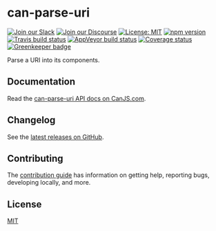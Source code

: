 # can-parse-uri

[![Join our Slack](https://img.shields.io/badge/slack-join%20chat-611f69.svg)](https://www.bitovi.com/community/slack?utm_source=badge&utm_medium=badge&utm_campaign=pr-badge&utm_content=badge)
[![Join our Discourse](https://img.shields.io/discourse/https/forums.bitovi.com/posts.svg)](https://forums.bitovi.com/?utm_source=badge&utm_medium=badge&utm_campaign=pr-badge&utm_content=badge)
[![License: MIT](https://img.shields.io/badge/license-MIT-blue.svg)](https://github.com/canjs/can-parse-uri/blob/master/LICENSE)
[![npm version](https://badge.fury.io/js/can-parse-uri.svg)](https://www.npmjs.com/package/can-parse-uri)
[![Travis build status](https://travis-ci.org/canjs/can-parse-uri.svg?branch=master)](https://travis-ci.org/canjs/can-parse-uri)
[![AppVeyor build status](https://ci.appveyor.com/api/projects/status/github/canjs/can-parse-uri?branch=master&svg=true)](https://ci.appveyor.com/project/matthewp/can-parse-uri)
[![Coverage status](https://coveralls.io/repos/github/canjs/can-parse-uri/badge.svg?branch=master)](https://coveralls.io/github/canjs/can-parse-uri?branch=master)
[![Greenkeeper badge](https://badges.greenkeeper.io/canjs/can-parse-uri.svg)](https://greenkeeper.io/)

Parse a URI into its components.

## Documentation

Read the [can-parse-uri API docs on CanJS.com](https://canjs.com/doc/can-parse-uri.html).

## Changelog

See the [latest releases on GitHub](https://github.com/canjs/can-parse-uri/releases).

## Contributing

The [contribution guide](https://github.com/canjs/can-parse-uri/blob/master/CONTRIBUTING.md) has information on getting help, reporting bugs, developing locally, and more.

## License

[MIT](https://github.com/canjs/can-parse-uri/blob/master/LICENSE)
